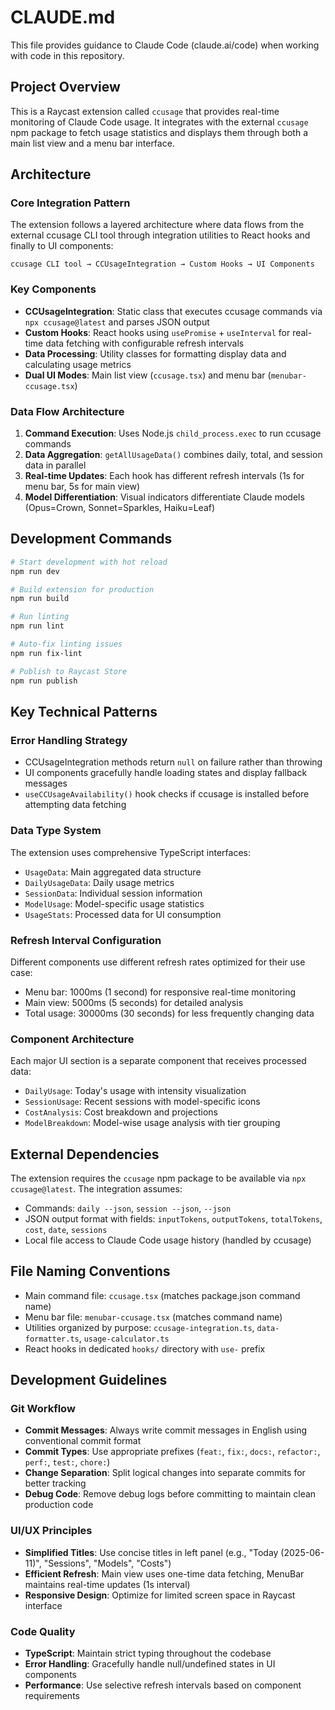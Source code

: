 # CLAUDE.md

This file provides guidance to Claude Code (claude.ai/code) when working with code in this repository.

## Project Overview

This is a Raycast extension called `ccusage` that provides real-time monitoring of Claude Code usage. It integrates with the external `ccusage` npm package to fetch usage statistics and displays them through both a main list view and a menu bar interface.

## Architecture

### Core Integration Pattern

The extension follows a layered architecture where data flows from the external ccusage CLI tool through integration utilities to React hooks and finally to UI components:

```
ccusage CLI tool → CCUsageIntegration → Custom Hooks → UI Components
```

### Key Components

- **CCUsageIntegration**: Static class that executes ccusage commands via `npx ccusage@latest` and parses JSON output
- **Custom Hooks**: React hooks using `usePromise` + `useInterval` for real-time data fetching with configurable refresh intervals
- **Data Processing**: Utility classes for formatting display data and calculating usage metrics
- **Dual UI Modes**: Main list view (`ccusage.tsx`) and menu bar (`menubar-ccusage.tsx`)

### Data Flow Architecture

1. **Command Execution**: Uses Node.js `child_process.exec` to run ccusage commands
2. **Data Aggregation**: `getAllUsageData()` combines daily, total, and session data in parallel
3. **Real-time Updates**: Each hook has different refresh intervals (1s for menu bar, 5s for main view)
4. **Model Differentiation**: Visual indicators differentiate Claude models (Opus=Crown, Sonnet=Sparkles, Haiku=Leaf)

## Development Commands

```bash
# Start development with hot reload
npm run dev

# Build extension for production
npm run build

# Run linting
npm run lint

# Auto-fix linting issues
npm run fix-lint

# Publish to Raycast Store
npm run publish
```

## Key Technical Patterns

### Error Handling Strategy

- CCUsageIntegration methods return `null` on failure rather than throwing
- UI components gracefully handle loading states and display fallback messages
- `useCCUsageAvailability()` hook checks if ccusage is installed before attempting data fetching

### Data Type System

The extension uses comprehensive TypeScript interfaces:

- `UsageData`: Main aggregated data structure
- `DailyUsageData`: Daily usage metrics
- `SessionData`: Individual session information
- `ModelUsage`: Model-specific usage statistics
- `UsageStats`: Processed data for UI consumption

### Refresh Interval Configuration

Different components use different refresh rates optimized for their use case:

- Menu bar: 1000ms (1 second) for responsive real-time monitoring
- Main view: 5000ms (5 seconds) for detailed analysis
- Total usage: 30000ms (30 seconds) for less frequently changing data

### Component Architecture

Each major UI section is a separate component that receives processed data:

- `DailyUsage`: Today's usage with intensity visualization
- `SessionUsage`: Recent sessions with model-specific icons
- `CostAnalysis`: Cost breakdown and projections
- `ModelBreakdown`: Model-wise usage analysis with tier grouping

## External Dependencies

The extension requires the `ccusage` npm package to be available via `npx ccusage@latest`. The integration assumes:

- Commands: `daily --json`, `session --json`, `--json`
- JSON output format with fields: `inputTokens`, `outputTokens`, `totalTokens`, `cost`, `date`, `sessions`
- Local file access to Claude Code usage history (handled by ccusage)

## File Naming Conventions

- Main command file: `ccusage.tsx` (matches package.json command name)
- Menu bar file: `menubar-ccusage.tsx` (matches command name)
- Utilities organized by purpose: `ccusage-integration.ts`, `data-formatter.ts`, `usage-calculator.ts`
- React hooks in dedicated `hooks/` directory with `use-` prefix

## Development Guidelines

### Git Workflow

- **Commit Messages**: Always write commit messages in English using conventional commit format
- **Commit Types**: Use appropriate prefixes (`feat:`, `fix:`, `docs:`, `refactor:`, `perf:`, `test:`, `chore:`)
- **Change Separation**: Split logical changes into separate commits for better tracking
- **Debug Code**: Remove debug logs before committing to maintain clean production code

### UI/UX Principles  

- **Simplified Titles**: Use concise titles in left panel (e.g., "Today (2025-06-11)", "Sessions", "Models", "Costs")
- **Efficient Refresh**: Main view uses one-time data fetching, MenuBar maintains real-time updates (1s interval)
- **Responsive Design**: Optimize for limited screen space in Raycast interface

### Code Quality

- **TypeScript**: Maintain strict typing throughout the codebase
- **Error Handling**: Gracefully handle null/undefined states in UI components
- **Performance**: Use selective refresh intervals based on component requirements
